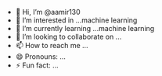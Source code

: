- 👋 Hi, I’m @aamir130
- 👀 I’m interested in ...machine learning
- 🌱 I’m currently learning ...machine learning
- 💞️ I’m looking to collaborate on ...
- 📫 How to reach me ...
- 😄 Pronouns: ...
- ⚡ Fun fact: ...

<!---
aamir130/aamir130 is a ✨ special ✨ repository because its `README.md` (this file) appears on your GitHub profile.
You can click the Preview link to take a look at your changes.
--->

